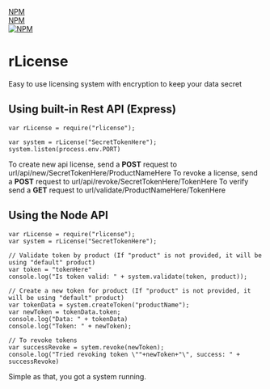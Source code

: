 [NPM](https://david-dm.org/RaikasCoding/rlicense.svg)\
[NPM](https://img.shields.io/static/v1?label=Contact%20me%20on%20Discord&color=red&style=for-the-badge&logo=discord&message=Raikas%230178)\
[![NPM](https://nodei.co/npm/rlicense.png)](https://nodei.co/npm/rlicense/)

# rLicense

Easy to use licensing system with encryption to keep your data secret

## Using built-in Rest API (Express)

```
var rLicense = require("rlicense");

var system = rLicense("SecretTokenHere");
system.listen(process.env.PORT)
```

To create new api license, send a **POST** request to url/api/new/SecretTokenHere/ProductNameHere
To revoke a license, send a **POST** request to url/api/revoke/SecretTokenHere/TokenHere
To verify send a **GET** request to url/validate/ProductNameHere/TokenHere

## Using the Node API

```
var rLicense = require("rlicense");
var system = rLicense("SecretTokenHere");

// Validate token by product (If "product" is not provided, it will be using "default" product)
var token = "tokenHere"
console.log("Is token valid: " + system.validate(token, product));

// Create a new token for product (If "product" is not provided, it will be using "default" product)
var tokenData = system.createToken("productName");
var newToken = tokenData.token;
console.log("Data: " + tokenData)
console.log("Token: " + newToken);

// To revoke tokens
var successRevoke = sytem.revoke(newToken);
console.log("Tried revoking token \""+newToken+"\", success: " + successRevoke)
```


Simple as that, you got a system running.
